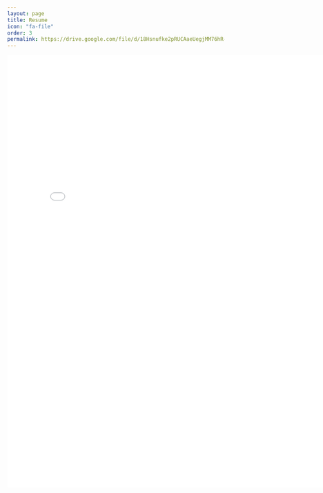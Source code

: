 ```yaml
---
layout: page
title: Resume
icon: "fa-file"
order: 3
permalink: https://drive.google.com/file/d/18Hsnufke2pRUCAaeUegjMM76hR-nkay5/view
---
```

<!-- you can [get the PDF]({{ site.url }}/assets/mydoc.pdf) directly. -->
<embed src="../assests/resume/Resume_v2.pdf" width="800px" height="1000px" />

<!-- <iframe src="https://drive.google.com/file/d/18Hsnufke2pRUCAaeUegjMM76hR-nkay5/preview" width="640" height="480"></iframe> -->